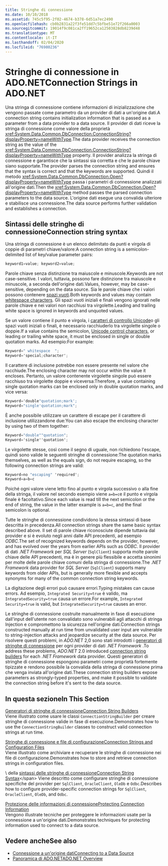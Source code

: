 ```yaml
---
title: Stringhe di connessione
ms.date: 10/10/2018
ms.assetid: 745c5f95-2f02-4674-b378-6d51a7ec2490
ms.openlocfilehash: cb0b2831a22f3fe51dd7c5bfbe51e72f266a0003
ms.sourcegitcommit: 19014f9c081ca2ff19652ca12503828db8239d48
ms.translationtype: MT
ms.contentlocale: it-IT
ms.lasthandoff: 02/04/2020
ms.locfileid: "76980236"
---
```

# <a name="connection-strings-in-adonet"></a><span data-ttu-id="c2e4d-102">Stringhe di connessione in ADO.NET</span><span class="sxs-lookup"><span data-stu-id="c2e4d-102">Connection Strings in ADO.NET</span></span>

<span data-ttu-id="c2e4d-103">Una stringa di connessione contiene informazioni di inizializzazione che vengono passate come parametro da un provider di dati a un'origine dati.</span><span class="sxs-lookup"><span data-stu-id="c2e4d-103">A connection string contains initialization information that is passed as a parameter from a data provider to a data source.</span></span> <span data-ttu-id="c2e4d-104">Il provider di dati riceve la stringa di connessione come valore della proprietà <xref:System.Data.Common.DbConnection.ConnectionString?displayProperty=nameWithType>.</span><span class="sxs-lookup"><span data-stu-id="c2e4d-104">The data provider receives the connection string as the value of the <xref:System.Data.Common.DbConnection.ConnectionString?displayProperty=nameWithType> property.</span></span> <span data-ttu-id="c2e4d-105">Il provider analizza la stringa di connessione e garantisce che la sintassi sia corretta e che le parole chiave siano supportate.</span><span class="sxs-lookup"><span data-stu-id="c2e4d-105">The provider parses the connection string and ensures that the syntax is correct and that the keywords are supported.</span></span> <span data-ttu-id="c2e4d-106">Quindi il metodo <xref:System.Data.Common.DbConnection.Open?displayProperty=nameWithType> passa i parametri di connessione analizzati all'origine dati.</span><span class="sxs-lookup"><span data-stu-id="c2e4d-106">Then the <xref:System.Data.Common.DbConnection.Open?displayProperty=nameWithType> method passes the parsed connection parameters to the data source.</span></span> <span data-ttu-id="c2e4d-107">L'origine dati esegue una convalida ulteriore e stabilisce una connessione.</span><span class="sxs-lookup"><span data-stu-id="c2e4d-107">The data source performs further validation and establishes a connection.</span></span>

## <a name="connection-string-syntax"></a><span data-ttu-id="c2e4d-108">Sintassi delle stringhe di connessione</span><span class="sxs-lookup"><span data-stu-id="c2e4d-108">Connection string syntax</span></span>

<span data-ttu-id="c2e4d-109">Una stringa di connessione è un elenco delimitato da punti e virgola di coppie di parametri chiave/valore:</span><span class="sxs-lookup"><span data-stu-id="c2e4d-109">A connection string is a semicolon-delimited list of key/value parameter pairs:</span></span>

```csharp
keyword1=value; keyword2=value;
```

<span data-ttu-id="c2e4d-110">Parole chiave senza distinzione tra maiuscole e minuscole.</span><span class="sxs-lookup"><span data-stu-id="c2e4d-110">Keywords are not case-sensitive.</span></span> <span data-ttu-id="c2e4d-111">I valori, tuttavia, possono fare distinzione tra maiuscole e minuscole, a seconda dell'origine dati.</span><span class="sxs-lookup"><span data-stu-id="c2e4d-111">Values, however, may be case-sensitive, depending on the data source.</span></span> <span data-ttu-id="c2e4d-112">Sia le parole chiave che i valori possono contenere [spazi vuoti](https://en.wikipedia.org/wiki/Whitespace_character#Unicode).</span><span class="sxs-lookup"><span data-stu-id="c2e4d-112">Both keywords and values may contain [whitespace characters](https://en.wikipedia.org/wiki/Whitespace_character#Unicode).</span></span> <span data-ttu-id="c2e4d-113">Gli spazi vuoti iniziali e finali vengono ignorati nelle parole chiave e nei valori non racchiusi tra virgolette.</span><span class="sxs-lookup"><span data-stu-id="c2e4d-113">Leading and trailing white space is ignored in keywords and unquoted values.</span></span>

<span data-ttu-id="c2e4d-114">Se un valore contiene il punto e virgola, i [caratteri di controllo Unicode](https://en.wikipedia.org/wiki/Unicode_control_characters)o gli spazi vuoti iniziali o finali, è necessario racchiuderlo tra virgolette singole o doppie.</span><span class="sxs-lookup"><span data-stu-id="c2e4d-114">If a value contains the semicolon, [Unicode control characters](https://en.wikipedia.org/wiki/Unicode_control_characters), or leading or trailing white space, it must be enclosed in single or double quotation marks.</span></span> <span data-ttu-id="c2e4d-115">Ad esempio:</span><span class="sxs-lookup"><span data-stu-id="c2e4d-115">For example:</span></span>

```csharp
Keyword=" whitespace  ";
Keyword='special;character';
```

<span data-ttu-id="c2e4d-116">Il carattere di inclusione potrebbe non essere presente nel valore che racchiude.</span><span class="sxs-lookup"><span data-stu-id="c2e4d-116">The enclosing character may not occur within the value it encloses.</span></span> <span data-ttu-id="c2e4d-117">Pertanto, un valore contenente virgolette singole può essere racchiuso tra virgolette doppie e viceversa:</span><span class="sxs-lookup"><span data-stu-id="c2e4d-117">Therefore, a value containing single quotation marks can be enclosed only in double quotation marks, and vice versa:</span></span>

```csharp
Keyword='double"quotation;mark';
Keyword="single'quotation;mark";
```

<span data-ttu-id="c2e4d-118">È anche possibile utilizzare un carattere di escape per il carattere di inclusione utilizzandone due:</span><span class="sxs-lookup"><span data-stu-id="c2e4d-118">You can also escape the enclosing character by using two of them together:</span></span>

```csharp
Keyword="double""quotation";
Keyword='single''quotation';
```

<span data-ttu-id="c2e4d-119">Le virgolette stesse, così come il segno di uguale, non richiedono l'escape, quindi sono valide le seguenti stringhe di connessione:</span><span class="sxs-lookup"><span data-stu-id="c2e4d-119">The quotation marks themselves, as well as the equals sign, do not require escaping, so the following connection strings are valid:</span></span>

```csharp
Keyword=no "escaping" 'required';
Keyword=a=b=c
```

<span data-ttu-id="c2e4d-120">Poiché ogni valore viene letto fino al punto e virgola successivo o alla fine della stringa, il valore nel secondo esempio viene `a=b=c`e il punto e virgola finale è facoltativo.</span><span class="sxs-lookup"><span data-stu-id="c2e4d-120">Since each value is read till the next semicolon or the end of string, the value in the latter example is `a=b=c`, and the final semicolon is optional.</span></span>

<span data-ttu-id="c2e4d-121">Tutte le stringhe di connessione condividono la stessa sintassi di base descritta in precedenza.</span><span class="sxs-lookup"><span data-stu-id="c2e4d-121">All connection strings share the same basic syntax described above.</span></span> <span data-ttu-id="c2e4d-122">Il set di parole chiave riconosciute dipende tuttavia dal provider e si è evoluto negli anni dalle API precedenti, ad esempio *ODBC*.</span><span class="sxs-lookup"><span data-stu-id="c2e4d-122">The set of recognized keywords depends on the provider, however, and has evolved over the years from earlier APIs such as *ODBC*.</span></span> <span data-ttu-id="c2e4d-123">Il provider di dati *.NET Framework* per *SQL Server* (`SqlClient`) supporta molte parole chiave delle API precedenti, ma è in genere più flessibile e accetta sinonimi per molte delle parole chiave comuni della stringa di connessione.</span><span class="sxs-lookup"><span data-stu-id="c2e4d-123">The *.NET Framework* data provider for *SQL Server* (`SqlClient`) supports many keywords from older APIs, but is generally more flexible and accepts synonyms for many of the common connection string keywords.</span></span>

<span data-ttu-id="c2e4d-124">La digitazione degli errori può causare errori.</span><span class="sxs-lookup"><span data-stu-id="c2e4d-124">Typing mistakes can cause errors.</span></span> <span data-ttu-id="c2e4d-125">Ad esempio, `Integrated Security=true` è valido, ma `IntegratedSecurity=true` causa un errore.</span><span class="sxs-lookup"><span data-stu-id="c2e4d-125">For example, `Integrated Security=true` is valid, but `IntegratedSecurity=true` causes an error.</span></span>

<span data-ttu-id="c2e4d-126">Le stringhe di connessione costruite manualmente in fase di esecuzione dall'input dell'utente non convalidato sono vulnerabili agli attacchi di stringa Injection e compromettono la sicurezza nell'origine dati.</span><span class="sxs-lookup"><span data-stu-id="c2e4d-126">Connection strings constructed manually at run time from unvalidated user input are vulnerable to string-injection attacks and jeopardize security at the data source.</span></span> <span data-ttu-id="c2e4d-127">Per risolvere questi problemi, in *ADO.NET* 2,0 sono stati introdotti i [generatori di stringhe di connessione](connection-string-builders.md) per ogni provider di dati *.NET Framework* .</span><span class="sxs-lookup"><span data-stu-id="c2e4d-127">To address these problems, *ADO.NET* 2.0 introduced [connection string builders](connection-string-builders.md) for each *.NET Framework* data provider.</span></span> <span data-ttu-id="c2e4d-128">Questi generatori di stringhe di connessione espongono parametri come proprietà fortemente tipizzate e rendono possibile la convalida della stringa di connessione prima che venga inviata all'origine dati.</span><span class="sxs-lookup"><span data-stu-id="c2e4d-128">These connection string builders expose parameters as strongly-typed properties, and make it possible to validate the connection string before it's sent to the data source.</span></span>

## <a name="in-this-section"></a><span data-ttu-id="c2e4d-129">In questa sezione</span><span class="sxs-lookup"><span data-stu-id="c2e4d-129">In This Section</span></span>

<span data-ttu-id="c2e4d-130">[Generatori di stringhe di connessione](connection-string-builders.md)</span><span class="sxs-lookup"><span data-stu-id="c2e4d-130">[Connection String Builders](connection-string-builders.md)</span></span>\
<span data-ttu-id="c2e4d-131">Viene illustrato come usare le classi `ConnectionStringBuilder` per creare stringhe di connessione valide in fase di esecuzione.</span><span class="sxs-lookup"><span data-stu-id="c2e4d-131">Demonstrates how to use the `ConnectionStringBuilder` classes to construct valid connection strings at run time.</span></span>

<span data-ttu-id="c2e4d-132">[Stringhe di connessione e file di configurazione](connection-strings-and-configuration-files.md)</span><span class="sxs-lookup"><span data-stu-id="c2e4d-132">[Connection Strings and Configuration Files](connection-strings-and-configuration-files.md)</span></span>\
<span data-ttu-id="c2e4d-133">Viene illustrato come archiviare e recuperare le stringhe di connessione nei file di configurazione.</span><span class="sxs-lookup"><span data-stu-id="c2e4d-133">Demonstrates how to store and retrieve connection strings in configuration files.</span></span>

<span data-ttu-id="c2e4d-134">\ della [sintassi delle stringhe di connessione](connection-string-syntax.md)</span><span class="sxs-lookup"><span data-stu-id="c2e4d-134">[Connection String Syntax](connection-string-syntax.md)\</span></span>
<span data-ttu-id="c2e4d-135">Viene descritto come configurare stringhe di connessione specifiche del provider per `SqlClient`, `OracleClient`, `OleDb` e `Odbc`.</span><span class="sxs-lookup"><span data-stu-id="c2e4d-135">Describes how to configure provider-specific connection strings for `SqlClient`, `OracleClient`, `OleDb`, and `Odbc`.</span></span>

<span data-ttu-id="c2e4d-136">[Protezione delle informazioni di connessione](protecting-connection-information.md)</span><span class="sxs-lookup"><span data-stu-id="c2e4d-136">[Protecting Connection Information](protecting-connection-information.md)</span></span>\
<span data-ttu-id="c2e4d-137">Vengono illustrate tecniche per proteggere le informazioni usate per la connessione a un'origine dati.</span><span class="sxs-lookup"><span data-stu-id="c2e4d-137">Demonstrates techniques for protecting information used to connect to a data source.</span></span>

## <a name="see-also"></a><span data-ttu-id="c2e4d-138">Vedere anche</span><span class="sxs-lookup"><span data-stu-id="c2e4d-138">See also</span></span>

- [<span data-ttu-id="c2e4d-139">Connessione a un'origine dati</span><span class="sxs-lookup"><span data-stu-id="c2e4d-139">Connecting to a Data Source</span></span>](/cpp/data/odbc/connecting-to-a-data-source)
- [<span data-ttu-id="c2e4d-140">Panoramica di ADO.NET</span><span class="sxs-lookup"><span data-stu-id="c2e4d-140">ADO.NET Overview</span></span>](ado-net-overview.md)
